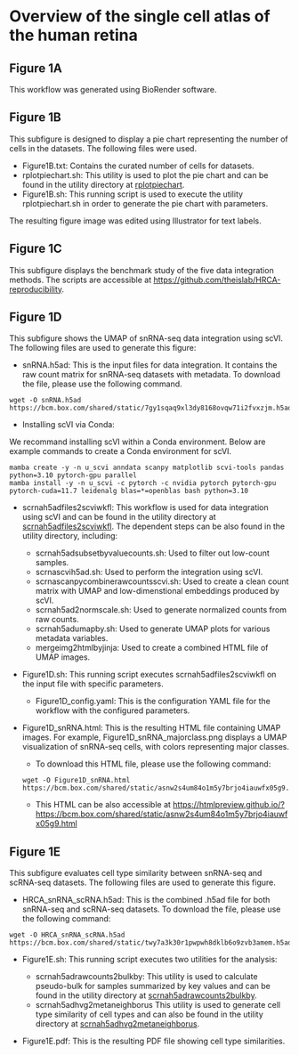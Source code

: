 # Overview of the single cell atlas of the human retina

## Figure 1A

This workflow was generated using BioRender software.

## Figure 1B

This subfigure is designed to display a pie chart representing the number of cells in the datasets. The following files were used.

- Figure1B.txt: Contains the curated number of cells for datasets.
- rplotpiechart.sh: This utility is used to plot the pie chart and can be found in the utility directory at [rplotpiechart](../../utility/rplotpiechart).
- Figure1B.sh: This running script is used to execute the utility rplotpiechart.sh in order to generate the pie chart with parameters.

The resulting figure image was edited using Illustrator for text labels.

## Figure 1C

This subfigure displays the benchmark study of the five data integration methods. The scripts are accessible at https://github.com/theislab/HRCA-reproducibility.

## Figure 1D

This subfigure shows the UMAP of snRNA-seq data integration using scVI. The following files are used to generate this figure:

- snRNA.h5ad: This is the input files for data integration. It contains the raw count matrix for snRNA-seq datasets with metadata. To download the file, please use the following command.

```
wget -O snRNA.h5ad https://bcm.box.com/shared/static/7gy1sqaq9xl3dy8168ovqw71i2fvxzjm.h5ad
```

- Installing scVI via Conda:

We recommand installing scVI within a Conda environment. Below are example commands to create a Conda environment for scVI.

```
mamba create -y -n u_scvi anndata scanpy matplotlib scvi-tools pandas python=3.10 pytorch-gpu parallel
mamba install -y -n u_scvi -c pytorch -c nvidia pytorch pytorch-gpu pytorch-cuda=11.7 leidenalg blas=*=openblas bash python=3.10
```

- scrnah5adfiles2scviwkfl: This workflow is used for data integration using scVI and can be found in the utility directory at [scrnah5adfiles2scviwkfl](../../utility/scrnah5adfiles2scviwkfl). The dependent steps can be also found in the utility directory, including:

  - scrnah5adsubsetbyvaluecounts.sh: Used to filter out low-count samples.
  - scrnascvih5ad.sh: Used to perform the integration using scVI.
  - scrnascanpycombinerawcountsscvi.sh: Used to create a clean count matrix with UMAP and low-dimenstional embeddings produced by scVI.
  - scrnah5ad2normscale.sh: Used to generate normalized counts from raw counts.
  - scrnah5adumapby.sh: Used to generate UMAP plots for various metadata variables.
  - mergeimg2htmlbyjinja: Used to create a combined HTML file of UMAP images.

- Figure1D.sh: This running script executes scrnah5adfiles2scviwkfl on the input file with specific parameters.
  - Figure1D_config.yaml: This is the configuration YAML file for the workflow with the configured parameters.

- Figure1D_snRNA.html: This is the resulting HTML file containing UMAP images. For example, Figure1D_snRNA_majorclass.png displays a UMAP visualization of snRNA-seq cells, with colors representing major classes.

  - To download this HTML file, please use the following command:

  ```
  wget -O Figure1D_snRNA.html https://bcm.box.com/shared/static/asnw2s4um84o1m5y7brjo4iauwfx05g9.html
  ```

  - This HTML can be also accessible at https://htmlpreview.github.io/?https://bcm.box.com/shared/static/asnw2s4um84o1m5y7brjo4iauwfx05g9.html

## Figure 1E

This subfigure evaluates cell type similarity between snRNA-seq and scRNA-seq datasets. The following files are used to generate this figure.

- HRCA_snRNA_scRNA.h5ad: This is the combined .h5ad file for both snRNA-seq and scRNA-seq datasets. To download the file, please use the following command:

```
wget -O HRCA_snRNA_scRNA.h5ad https://bcm.box.com/shared/static/twy7a3k30r1pwpwh8dklb6o9zvb3amem.h5ad
```

- Figure1E.sh: This running script executes two utilities for the analysis:
  - scrnah5adrawcounts2bulkby: This utility is used to calculate pseudo-bulk for samples summarized by key values and can be found in the utility directory at [scrnah5adrawcounts2bulkby](../../utility/scrnah5adrawcounts2bulkby).
  - scrnah5adhvg2metaneighborus This utility is used to generate cell type similarity of cell types and can also be found in the utility directory at [scrnah5adhvg2metaneighborus](../../utility/scrnah5adhvg2metaneighborus).

- Figure1E.pdf: This is the resulting PDF file showing cell type similarities.


